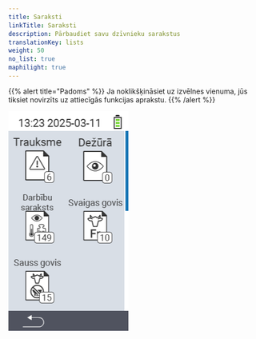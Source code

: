 ```yaml
---
title: Saraksti
linkTitle: Saraksti
description: Pārbaudiet savu dzīvnieku sarakstus
translationKey: lists
weight: 50
no_list: true
maphilight: true
---
```

{{% alert title="Padoms" %}}
Ja noklikšķināsiet uz izvēlnes vienuma, jūs tiksiet novirzīts uz attiecīgās funkcijas aprakstu.
{{% /alert %}}

<img src="images/lists.png" alt="VitalControl Jauns fermā" title="Jauns fermā" usemap="#workmap" class="maphilight" />

<map name="workmap">
  <area shape="rect" coords="3,40,116,160" alt="Trauksmes saraksts" title="Pārbaudiet savu trauksmes sarakstu&#10;Peles klikšķis: atvērt dokumentāciju" href="/lv/docs/lists/alarm/">
  <area shape="rect" coords="3,160,116,280" alt="Darbību saraksts" title="Pārbaudiet savu darbību sarakstu.&#10;Peles klikšķis: atvērt dokumentāciju" href="/lv/docs/lists/actions/">
  <area shape="rect" coords="3,280,116,399" alt="Sauso govju saraksts" title="Pārbaudiet savu sauso govju sarakstu&#10;Peles klikšķis: atvērt dokumentāciju" href="/lv/docs/lists/dry-cows/">

  <area shape="rect" coords="116,40,230,160" alt="Novērošanas saraksts" title="Pārbaudiet savu novērošanas sarakstu&#10;Peles klikšķis: atvērt dokumentāciju" href="/lv/docs/lists/on-watch/">
  <area shape="rect" coords="116,160,230,280" alt="Svaigas govis" title="Pārbaudiet savu svaigo govju sarakstu&#10;Peles klikšķis: atvērt dokumentāciju" href="/lv/docs/lists/fresh-cows/">

  <area shape="rect" coords="2,401,115,438" alt="Atpakaļ" title="Atgriezties vienu līmeni atpakaļ" href="/lv/docs/menu/mainmenu/">
</map>
